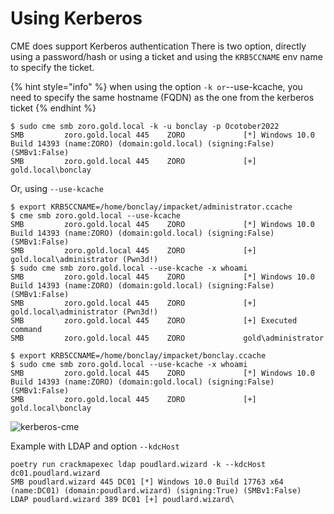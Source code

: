 # Using Kerberos



CME does support Kerberos authentication There is two option, directly using a password/hash or using a ticket and using the `KRB5CCNAME` env name to specify the ticket.

{% hint style="info" %}
when using the option `-k or`--use-kcache, you need to specify the same hostname (FQDN) as the one from the kerberos ticket
{% endhint %}

```
$ sudo cme smb zoro.gold.local -k -u bonclay -p Ocotober2022
SMB         zoro.gold.local 445    ZORO             [*] Windows 10.0 Build 14393 (name:ZORO) (domain:gold.local) (signing:False) (SMBv1:False)
SMB         zoro.gold.local 445    ZORO             [+] gold.local\bonclay
```

Or, using `--use-kcache`

```
$ export KRB5CCNAME=/home/bonclay/impacket/administrator.ccache 
$ cme smb zoro.gold.local --use-kcache
SMB         zoro.gold.local 445    ZORO             [*] Windows 10.0 Build 14393 (name:ZORO) (domain:gold.local) (signing:False) (SMBv1:False)
SMB         zoro.gold.local 445    ZORO             [+] gold.local\administrator (Pwn3d!)
$ sudo cme smb zoro.gold.local --use-kcache -x whoami
SMB         zoro.gold.local 445    ZORO             [*] Windows 10.0 Build 14393 (name:ZORO) (domain:gold.local) (signing:False) (SMBv1:False)
SMB         zoro.gold.local 445    ZORO             [+] gold.local\administrator (Pwn3d!)
SMB         zoro.gold.local 445    ZORO             [+] Executed command 
SMB         zoro.gold.local 445    ZORO             gold\administrator

$ export KRB5CCNAME=/home/bonclay/impacket/bonclay.ccache
$ sudo cme smb zoro.gold.local --use-kcache -x whoami
SMB         zoro.gold.local 445    ZORO             [*] Windows 10.0 Build 14393 (name:ZORO) (domain:gold.local) (signing:False) (SMBv1:False)
SMB         zoro.gold.local 445    ZORO             [+] gold.local\bonclay
```

![kerberos-cme](https://user-images.githubusercontent.com/5891788/81047279-64894380-8eba-11ea-980a-b9a8540837df.PNG)

Example with LDAP and option `--kdcHost`

```
poetry run crackmapexec ldap poudlard.wizard -k --kdcHost dc01.poudlard.wizard 
SMB poudlard.wizard 445 DC01 [*] Windows 10.0 Build 17763 x64 (name:DC01) (domain:poudlard.wizard) (signing:True) (SMBv1:False) 
LDAP poudlard.wizard 389 DC01 [+] poudlard.wizard\
```
